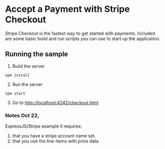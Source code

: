 # Accept a Payment with Stripe Checkout

Stripe Checkout is the fastest way to get started with payments. Included are some basic build and run scripts you can use to start up the application.

## Running the sample

1. Build the server

~~~
npm install
~~~

2. Run the server

~~~
npm start
~~~

3. Go to [http://localhost:4242/checkout.html](http://localhost:4242/checkout.html)


### Notes Oct 22, 
ExpressJS/Stripe example
it requires:
1. that you have a stripe account name set.
2. that you use the line-items with price data
